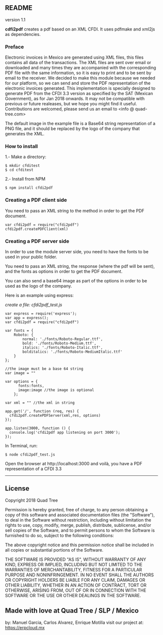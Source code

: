 ##  README
version 1.1

**cdfi2pdf** creates a pdf based on an XML CFDI. It uses pdfmake and xml2js as dependencies.

### Preface

Electronic invoices in Mexico are generated using XML files, this files contains all data of the transactions. The XML files are sent over email or downloaded and many times they are accompanied with the corresponding PDF file with the same information, so it is easy to print and to be sent by email to the receiver. We decided to make this module because we needed for our platform, so we can send and store the PDF representation of the electronic invoices generated. This implementation is specially designed to generate PDF from the CFDI 3.3 version as specified by the SAT (Mexican Government), as for Jan 2018 onwards. It may not be compatible with previous or future realeases, but we hope you might find it useful. Contributions are welcomed, please send us an email to <info @ quad-tree.com>

The default image in the example file  is a Base64 string representation of a PNG file, and it should be replaced by the logo of the company that generates the XML.


### How to install

1.- Make a directory:
~~~
$ mkdir cfditest
$ cd cfditest
~~~


2.- Install from NPM
~~~
$ npm install cfdi2pdf
~~~


### Creating a PDF client side

You need to pass an XML string to the method in order to get the PDF document.
~~~
var cfdi2pdf = require("cfdi2pdf")
cfdi2pdf.createPDFClient(xml)
~~~


### Creating a PDF server side

In order to use the module server side, you need to have the fonts to be used in your public folder.

You need to pass an XML string, the response (where the pdf will be sent), and the fonts as options in order to get the PDF document.

You can also send a base64 image as part of the options in order to be used as the logo of the company.

Here is an example using express:

*create a file: cfdi2pdf_test.js*
~~~
var express = require('express');
var app = express();
var cfdi2pdf = require("cfdi2pdf")

var fonts = {
	Roboto: {
		normal: './fonts/Roboto-Regular.ttf',
		bold: './fonts/Roboto-Medium.ttf',
		italics: './fonts/Roboto-Italic.ttf',
		bolditalics: './fonts/Roboto-MediumItalic.ttf'
	}
};

//the image must be a base 64 string
var image = ""

var options = {
      fonts:fonts,
      image:image //the image is optional
    };

var xml = "" //the xml in string

app.get('/', function (req, res) {
  cfdi2pdf.createPDFServer(xml,res, options)
});

app.listen(3000, function () {
  console.log('cfdi2pdf app listening on port 3000');
});
~~~

In Terminal, run:
~~~
$ node cfdi2pdf_test.js
~~~


Open the browser at http://localhost:3000
and voilà, you have a PDF representation of a CFDI 3.3

<hr>

## License

Copyright 2018 Quad Tree

Permission is hereby granted, free of charge, to any person obtaining a copy of this software and associated documentation files (the "Software"), to deal in the Software without restriction, including without limitation the rights to use, copy, modify, merge, publish, distribute, sublicense, and/or sell copies of the Software, and to permit persons to whom the Software is furnished to do so, subject to the following conditions:

The above copyright notice and this permission notice shall be included in all copies or substantial portions of the Software.

THE SOFTWARE IS PROVIDED "AS IS", WITHOUT WARRANTY OF ANY KIND, EXPRESS OR IMPLIED, INCLUDING BUT NOT LIMITED TO THE WARRANTIES OF MERCHANTABILITY, FITNESS FOR A PARTICULAR PURPOSE AND NONINFRINGEMENT. IN NO EVENT SHALL THE AUTHORS OR COPYRIGHT HOLDERS BE LIABLE FOR ANY CLAIM, DAMAGES OR OTHER LIABILITY, WHETHER IN AN ACTION OF CONTRACT, TORT OR OTHERWISE, ARISING FROM, OUT OF OR IN CONNECTION WITH THE SOFTWARE OR THE USE OR OTHER DEALINGS IN THE SOFTWARE.


## Made with love at Quad Tree / SLP / Mexico
by: Manuel Garcia, Carlos Alvarez, Enrique Motilla
visit our project at:  https://erpcloud.mx
